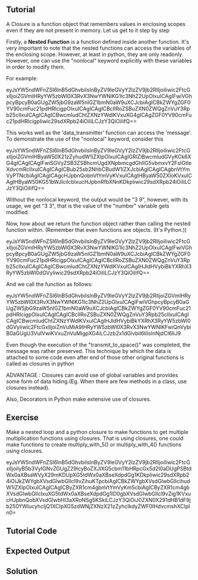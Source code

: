 Tutorial
--------

A Closure is a function object that remembers values in enclosing scopes even if they are not present in memory. Let us get to it step by step

Firstly, a **Nested Function** is a function defined inside another function. It's very important to note that the nested functions can access the variables of the enclosing scope. However, at least in python, they are only readonly. However, one can use the "nonlocal" keyword explicitly with these variables in order to modify them.

For example:

<div data-datacamp-exercise="" data-height="250" data-encoded="true">
eyJsYW5ndWFnZSI6InB5dGhvbiIsInByZV9leGVyY2lzZV9jb2RlIjoiIiwic2FtcGxlIjoiZGVmIHRyYW5zbWl0X3RvX3NwYWNlKG1lc3NhZ2UpOlxuICAgIFwiVGhpcyBpcyB0aGUgZW5jbG9zaW5nIGZ1bmN0aW9uXCJcbiAgICBkZWYgZGF0YV90cmFuc21pdHRlcigpOlxuICAgICAgICBcIlRoZSBuZXN0ZWQgZnVuY3Rpb25cIlxuICAgICAgICBwcmludChtZXNzYWdlKVxuXG4gICAgZGF0YV90cmFuc21pdHRlcigpIiwic29sdXRpb24iOiIiLCJzY3QiOiIifQ==
</div>

This works well as the 'data_transmitter' function can access the 'message'. To demonstrate the use of the "nonlocal" keyword, consider this

<div data-datacamp-exercise="" data-height="250" data-encoded="true">
eyJsYW5ndWFnZSI6InB5dGhvbiIsInByZV9leGVyY2lzZV9jb2RlIjoiIiwic2FtcGxlIjoiZGVmIHByaW50X21zZyhudW1iZXIpOlxuICAgIGRlZiBwcmludGVyKCk6XG4gICAgICAgIFwiSGVyZSB3ZSBhcmUgdXNpbmcgdGhlIG5vbmxvY2FsIGtleXdvcmRcIlxuICAgICAgICBub25sb2NhbCBudW1iZXJcbiAgICAgICAgbnVtYmVyPTNcbiAgICAgICAgcHJpbnQobnVtYmVyKVxuICAgIHByaW50ZXIoKVxuICAgIHByaW50KG51bWJlcilcblxucHJpbnRfbXNnKDkpIiwic29sdXRpb24iOiIiLCJzY3QiOiIifQ==
</div>

Without the nonlocal keyword, the output would be "3 9", however, with its usage, we get "3 3", that is the value of the "number" variable gets modified.

Now, how about we return the function object rather than calling the nested function within. (Remember that even functions are objects. (It's Python.))


<div data-datacamp-exercise="" data-height="250" data-encoded="true">
eyJsYW5ndWFnZSI6InB5dGhvbiIsInByZV9leGVyY2lzZV9jb2RlIjoiIiwic2FtcGxlIjoiZGVmIHRyYW5zbWl0X3RvX3NwYWNlKG1lc3NhZ2UpOlxuICAgIFwiVGhpcyBpcyB0aGUgZW5jbG9zaW5nIGZ1bmN0aW9uXCJcbiAgICBkZWYgZGF0YV90cmFuc21pdHRlcigpOlxuICAgICAgICBcIlRoZSBuZXN0ZWQgZnVuY3Rpb25cIlxuICAgICAgICBwcmludChtZXNzYWdlKVxuICAgIHJldHVybiBkYXRhX3RyYW5zbWl0dGVyIiwic29sdXRpb24iOiIiLCJzY3QiOiIifQ==
</div>

And we call the function as follows:

<div data-datacamp-exercise="" data-height="200" data-encoded="true">
eyJsYW5ndWFnZSI6InB5dGhvbiIsInByZV9leGVyY2lzZV9jb2RlIjoiZGVmIHRyYW5zbWl0X3RvX3NwYWNlKG1lc3NhZ2UpOlxuICAgIFwiVGhpcyBpcyB0aGUgZW5jbG9zaW5nIGZ1bmN0aW9uXCJcbiAgICBkZWYgZGF0YV90cmFuc21pdHRlcigpOlxuICAgICAgICBcIlRoZSBuZXN0ZWQgZnVuY3Rpb25cIlxuICAgICAgICBwcmludChtZXNzYWdlKVxuICAgIHJldHVybiBkYXRhX3RyYW5zbWl0dGVyIiwic2FtcGxlIjoiZnVuMiA9IHRyYW5zbWl0X3RvX3NwYWNlKFwiQnVybiB0aGUgU3VuIVwiKVxuZnVuMigpXG4iLCJzb2x1dGlvbiI6IiIsInNjdCI6IiJ9
</div>

Even though the execution of the "transmit_to_space()" was completed, the message was rather preserved. This technique by which the data is attached to some code even after end of those other original functions is called as closures in python

ADVANTAGE : Closures can avoid use of global variables and provides some form of data hiding.(Eg. When there are few methods in a class, use closures instead).

Also, Decorators in Python make extensive use of closures.

Exercise
--------

Make a nested loop and a python closure to make functions to get multiple multiplication functions using closures. That is using closures, one could make functions to create multiply_with_5() or multiply_with_4() functions using closures.

<div data-datacamp-exercise="" data-height="200" data-encoded="true">
eyJsYW5ndWFnZSI6InB5dGhvbiIsInByZV9leGVyY2lzZV9jb2RlIjoiIiwic2FtcGxlIjoiIyB5b3VyIGNvZGUgZ29lcyBoZXJlXG5cbm11bHRpcGx5d2l0aDUgPSBtdWx0aXBsaWVyX29mKDUpXG5tdWx0aXBseXdpdGg1KDkpIiwic29sdXRpb24iOiJkZWYgbXVsdGlwbGllcl9vZihuKTpcbiAgICBkZWYgbXVsdGlwbGllcihudW1iZXIpOlxuICAgICAgICByZXR1cm4gbnVtYmVyKm5cbiAgICByZXR1cm4gbXVsdGlwbGllclxuXG5tdWx0aXBseXdpdGg1ID0gbXVsdGlwbGllcl9vZig1KVxucHJpbnQobXVsdGlwbHl3aXRoNSg5KSkiLCJzY3QiOiJ0ZXN0X291dHB1dF9jb250YWlucyhcIjQ1XCIpXG5zdWNjZXNzX21zZyhcIkdyZWF0IHdvcmshXCIpIn0=
</div>

Tutorial Code
-------------

Expected Output
---------------

Solution
--------
